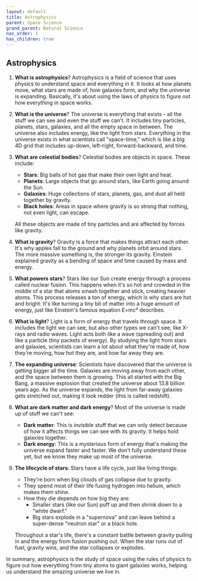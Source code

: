 ```yaml
---
layout: default
title: Astrophysics
parent: Space Science
grand_parent: Natural Science
nav_order: 1
has_children: true
---
```


## Astrophysics

1. **What is astrophysics**? Astrophysics is a field of science that uses physics to understand space and everything in it. It looks at how planets move, what stars are made of, how galaxies form, and why the universe is expanding. Basically, it's about using the laws of physics to figure out how everything in space works.

2. **What is the universe**? The universe is everything that exists - all the stuff we can see and even the stuff we can't. It includes tiny particles, planets, stars, galaxies, and all the empty space in between. The universe also includes energy, like the light from stars. Everything in the universe exists in what scientists call "space-time," which is like a big 4D grid that includes up-down, left-right, forward-backward, and time.

3. **What are celestial bodies**? Celestial bodies are objects in space. These include:
    - **Stars**: Big balls of hot gas that make their own light and heat.
    - **Planets**: Large objects that go around stars, like Earth going around the Sun.
    - **Galaxies**: Huge collections of stars, planets, gas, and dust all held together by gravity.
    - **Black holes**: Areas in space where gravity is so strong that nothing, not even light, can escape.

    All these objects are made of tiny particles and are affected by forces like gravity.

4. **What is gravity**? Gravity is a force that makes things attract each other. It's why apples fall to the ground and why planets orbit around stars. The more massive something is, the stronger its gravity. Einstein explained gravity as a bending of space and time caused by mass and energy.

5. **What powers stars**? Stars like our Sun create energy through a process called nuclear fusion. This happens when it's so hot and crowded in the middle of a star that atoms smash together and stick, creating heavier atoms. This process releases a ton of energy, which is why stars are hot and bright. It's like turning a tiny bit of matter into a huge amount of energy, just like Einstein's famous equation E=mc² describes.

6. **What is light**? Light is a form of energy that travels through space. It includes the light we can see, but also other types we can't see, like X-rays and radio waves. Light acts both like a wave (spreading out) and like a particle (tiny packets of energy). By studying the light from stars and galaxies, scientists can learn a lot about what they're made of, how they're moving, how hot they are, and how far away they are.

7. **The expanding universe**: Scientists have discovered that the universe is getting bigger all the time. Galaxies are moving away from each other, and the space between them is growing. This all started with the Big Bang, a massive explosion that created the universe about 13.8 billion years ago. As the universe expands, the light from far-away galaxies gets stretched out, making it look redder (this is called redshift).

8. **What are dark matter and dark energy**? Most of the universe is made up of stuff we can't see:
    - **Dark matter**: This is invisible stuff that we can only detect because of how it affects things we can see with its gravity. It helps hold galaxies together.
    - **Dark energy**: This is a mysterious form of energy that's making the universe expand faster and faster.
We don't fully understand these yet, but we know they make up most of the universe.

9. **The lifecycle of stars**: Stars have a life cycle, just like living things:
    - They're born when big clouds of gas collapse due to gravity.
    - They spend most of their life fusing hydrogen into helium, which makes them shine.
    - How they die depends on how big they are:
        - Smaller stars (like our Sun) puff up and then shrink down to a "white dwarf."
        - Big stars explode in a "supernova" and can leave behind a super-dense "neutron star" or a black hole.

    Throughout a star's life, there's a constant battle between gravity pulling in and the energy from fusion pushing out. When the star runs out of fuel, gravity wins, and the star collapses or explodes.

In summary, astrophysics is the study of space using the rules of physics to figure out how everything from tiny atoms to giant galaxies works, helping us understand the amazing universe we live in.
